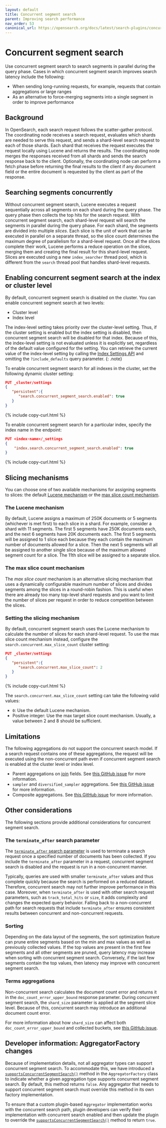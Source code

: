 ```yaml
---
layout: default
title: Concurrent segment search
parent: Improving search performance
nav_order: 53
canonical_url: https://opensearch.org/docs/latest/search-plugins/concurrent-segment-search/
---
```


# Concurrent segment search

Use concurrent segment search to search segments in parallel during the query phase. Cases in which concurrent segment search improves search latency include the following:

- When sending long-running requests, for example, requests that contain aggregations or large ranges
- As an alternative to force-merging segments into a single segment in order to improve performance

## Background

In OpenSearch, each search request follows the scatter-gather protocol. The coordinating node receives a search request, evaluates which shards are needed to serve this request, and sends a shard-level search request to each of those shards. Each shard that receives the request executes the request locally using Lucene and returns the results. The coordinating node merges the responses received from all shards and sends the search response back to the client. Optionally, the coordinating node can perform a fetch phase before returning the final results to the client if any document field or the entire document is requested by the client as part of the response.

## Searching segments concurrently

Without concurrent segment search, Lucene executes a request sequentially across all segments on each shard during the query phase. The query phase then collects the top hits for the search request. With concurrent segment search, each shard-level request will search the segments in parallel during the query phase. For each shard, the segments are divided into multiple _slices_. Each slice is the unit of work that can be executed in parallel on a separate thread, so the slice count determines the maximum degree of parallelism for a shard-level request. Once all the slices complete their work, Lucene performs a reduce operation on the slices, merging them and creating the final result for this shard-level request. Slices are executed using a new `index_searcher` thread pool, which is different from the `search` thread pool that handles shard-level requests.

## Enabling concurrent segment search at the index or cluster level

By default, concurrent segment search is disabled on the cluster. You can enable concurrent segment search at two levels:

- Cluster level
- Index level

The index-level setting takes priority over the cluster-level setting. Thus, if the cluster setting is enabled but the index setting is disabled, then concurrent segment search will be disabled for that index. Because of this, the index-level setting is not evaluated unless it is explicitly set, regardless of the default value configured for the setting. You can retrieve the current value of the index-level setting by calling the [Index Settings API]({{site.url}}{{site.baseurl}}/api-reference/index-apis/get-settings/) and omitting the `?include_defaults` query parameter.
{: .note}

To enable concurrent segment search for all indexes in the cluster, set the following dynamic cluster setting:

```json
PUT _cluster/settings
{
   "persistent":{
      "search.concurrent_segment_search.enabled": true
   }
}
```
{% include copy-curl.html %}

To enable concurrent segment search for a particular index, specify the index name in the endpoint:

```json
PUT <index-name>/_settings
{
    "index.search.concurrent_segment_search.enabled": true
}
```
{% include copy-curl.html %}

## Slicing mechanisms

You can choose one of two available mechanisms for assigning segments to slices: the default [Lucene mechanism](#the-lucene-mechanism) or the [max slice count mechanism](#the-max-slice-count-mechanism).

### The Lucene mechanism

By default, Lucene assigns a maximum of 250K documents or 5 segments (whichever is met first) to each slice in a shard. For example, consider a shard with 11 segments. The first 5 segments have 250K documents each, and the next 6 segments have 20K documents each. The first 5 segments will be assigned to 1 slice each because they each contain the maximum number of documents allowed for a slice. Then the next 5 segments will all be assigned to another single slice because of the maximum allowed segment count for a slice. The 11th slice will be assigned to a separate slice. 

### The max slice count mechanism

The _max slice count_ mechanism is an alternative slicing mechanism that uses a dynamically configurable maximum number of slices and divides segments among the slices in a round-robin fashion. This is useful when there are already too many top-level shard requests and you want to limit the number of slices per request in order to reduce competition between the slices.

### Setting the slicing mechanism

By default, concurrent segment search uses the Lucene mechanism to calculate the number of slices for each shard-level request. To use the max slice count mechanism instead, configure the `search.concurrent.max_slice_count` cluster setting:

```json
PUT _cluster/settings
{
   "persistent":{
      "search.concurrent.max_slice_count": 2
   }
}
```
{% include copy-curl.html %}

The `search.concurrent.max_slice_count` setting can take the following valid values:
- `0`: Use the default Lucene mechanism.
- Positive integer: Use the max target slice count mechanism. Usually, a value between 2 and 8 should be sufficient.

## Limitations

The following aggregations do not support the concurrent search model. If a search request contains one of these aggregations, the request will be executed using the non-concurrent path even if concurrent segment search is enabled at the cluster level or index level.
- Parent aggregations on [join]({{site.url}}{{site.baseurl}}/field-types/supported-field-types/join/) fields. See [this GitHub issue](https://github.com/opensearch-project/OpenSearch/issues/9316) for more information.
- `sampler` and `diversified_sampler` aggregations. See [this GitHub issue](https://github.com/opensearch-project/OpenSearch/issues/11075) for more information.
- Composite aggregations. See [this GitHub issue](https://github.com/opensearch-project/OpenSearch/issues/12331) for more information.

## Other considerations

The following sections provide additional considerations for concurrent segment search.

### The `terminate_after` search parameter

The [`terminate_after` search parameter]({{site.url}}{{site.baseurl}}/api-reference/search/#url-parameters) is used to terminate a search request once a specified number of documents has been collected. If you include the `terminate_after` parameter in a request, concurrent segment search is disabled and the request is run in a non-concurrent manner.

Typically, queries are used with smaller `terminate_after` values and thus complete quickly because the search is performed on a reduced dataset. Therefore, concurrent search may not further improve performance in this case. Moreover, when `terminate_after` is used with other search request parameters, such as `track_total_hits` or `size`, it adds complexity and changes the expected query behavior. Falling back to a non-concurrent path for search requests that include `terminate_after` ensures consistent results between concurrent and non-concurrent requests.

### Sorting

Depending on the data layout of the segments, the sort optimization feature can prune entire segments based on the min and max values as well as previously collected values. If the top values are present in the first few segments and all other segments are pruned, query latency may increase when sorting with concurrent segment search. Conversely, if the last few segments contain the top values, then latency may improve with concurrent segment search.

### Terms aggregations

Non-concurrent search calculates the document count error and returns it in the `doc_count_error_upper_bound` response parameter. During concurrent segment search, the `shard_size` parameter is applied at the segment slice level. Because of this, concurrent search may introduce an additional document count error.

For more information about how `shard_size` can affect both `doc_count_error_upper_bound` and collected buckets, see [this GitHub issue](https://github.com/opensearch-project/OpenSearch/issues/11680#issuecomment-1885882985).


## Developer information: AggregatorFactory changes

Because of implementation details, not all aggregator types can support concurrent segment search. To accommodate this, we have introduced a [`supportsConcurrentSegmentSearch()`](https://github.com/opensearch-project/OpenSearch/blob/bb38ed4836496ac70258c2472668325a012ea3ed/server/src/main/java/org/opensearch/search/aggregations/AggregatorFactory.java#L121) method in the `AggregatorFactory` class to indicate whether a given aggregation type supports concurrent segment search. By default, this method returns `false`. Any aggregator that needs to support concurrent segment search must override this method in its own factory implementation. 

To ensure that a custom plugin-based `Aggregator` implementation works with the concurrent search path, plugin developers can verify their implementation with concurrent search enabled and then update the plugin to override the [`supportsConcurrentSegmentSearch()`](https://github.com/opensearch-project/OpenSearch/blob/bb38ed4836496ac70258c2472668325a012ea3ed/server/src/main/java/org/opensearch/search/aggregations/AggregatorFactory.java#L121) method to return `true`.
